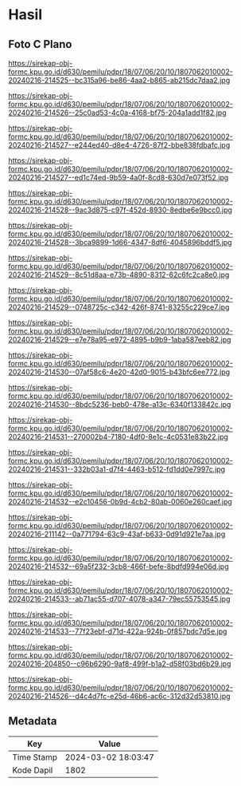 # Hasil

## Foto C Plano

https://sirekap-obj-formc.kpu.go.id/d630/pemilu/pdpr/18/07/06/20/10/1807062010002-20240216-214525--bc315a96-be86-4aa2-b865-ab215dc7daa2.jpg

https://sirekap-obj-formc.kpu.go.id/d630/pemilu/pdpr/18/07/06/20/10/1807062010002-20240216-214526--25c0ad53-4c0a-4168-bf75-204a1add1f82.jpg

https://sirekap-obj-formc.kpu.go.id/d630/pemilu/pdpr/18/07/06/20/10/1807062010002-20240216-214527--e244ed40-d8e4-4726-87f2-bbe838fdbafc.jpg

https://sirekap-obj-formc.kpu.go.id/d630/pemilu/pdpr/18/07/06/20/10/1807062010002-20240216-214527--ed1c74ed-9b59-4a0f-8cd8-630d7e073f52.jpg

https://sirekap-obj-formc.kpu.go.id/d630/pemilu/pdpr/18/07/06/20/10/1807062010002-20240216-214528--9ac3d875-c97f-452d-8930-8edbe6e9bcc0.jpg

https://sirekap-obj-formc.kpu.go.id/d630/pemilu/pdpr/18/07/06/20/10/1807062010002-20240216-214528--3bca9899-1d66-4347-8df6-4045896bddf5.jpg

https://sirekap-obj-formc.kpu.go.id/d630/pemilu/pdpr/18/07/06/20/10/1807062010002-20240216-214529--8c51d8aa-e73b-4890-8312-62c6fc2ca8e0.jpg

https://sirekap-obj-formc.kpu.go.id/d630/pemilu/pdpr/18/07/06/20/10/1807062010002-20240216-214529--0748725c-c342-426f-8741-83255c229ce7.jpg

https://sirekap-obj-formc.kpu.go.id/d630/pemilu/pdpr/18/07/06/20/10/1807062010002-20240216-214529--e7e78a95-e972-4895-b9b9-1aba587eeb82.jpg

https://sirekap-obj-formc.kpu.go.id/d630/pemilu/pdpr/18/07/06/20/10/1807062010002-20240216-214530--07af58c6-4e20-42d0-9015-b43bfc6ee772.jpg

https://sirekap-obj-formc.kpu.go.id/d630/pemilu/pdpr/18/07/06/20/10/1807062010002-20240216-214530--8bdc5236-beb0-478e-a13c-6340f133842c.jpg

https://sirekap-obj-formc.kpu.go.id/d630/pemilu/pdpr/18/07/06/20/10/1807062010002-20240216-214531--270002b4-7180-4df0-8e1c-4c0531e83b22.jpg

https://sirekap-obj-formc.kpu.go.id/d630/pemilu/pdpr/18/07/06/20/10/1807062010002-20240216-214531--332b03a1-d7f4-4463-b512-fd1dd0e7997c.jpg

https://sirekap-obj-formc.kpu.go.id/d630/pemilu/pdpr/18/07/06/20/10/1807062010002-20240216-214532--e2c10456-0b9d-4cb2-80ab-0060e260caef.jpg

https://sirekap-obj-formc.kpu.go.id/d630/pemilu/pdpr/18/07/06/20/10/1807062010002-20240216-211142--0a771794-63c9-43af-b633-0d91d921e7aa.jpg

https://sirekap-obj-formc.kpu.go.id/d630/pemilu/pdpr/18/07/06/20/10/1807062010002-20240216-214532--69a5f232-3cb8-466f-befe-8bdfd994e06d.jpg

https://sirekap-obj-formc.kpu.go.id/d630/pemilu/pdpr/18/07/06/20/10/1807062010002-20240216-214533--ab71ac55-d707-4078-a347-79ec55753545.jpg

https://sirekap-obj-formc.kpu.go.id/d630/pemilu/pdpr/18/07/06/20/10/1807062010002-20240216-214533--77f23ebf-d71d-422a-924b-0f857bdc7d5e.jpg

https://sirekap-obj-formc.kpu.go.id/d630/pemilu/pdpr/18/07/06/20/10/1807062010002-20240216-204850--c96b6290-9af8-499f-b1a2-d58f03bd6b29.jpg

https://sirekap-obj-formc.kpu.go.id/d630/pemilu/pdpr/18/07/06/20/10/1807062010002-20240216-214526--d4c4d7fc-e25d-46b6-ac6c-312d32d53810.jpg


## Metadata

| Key        | Value               |
| ---------- | ------------------- |
| Time Stamp | 2024-03-02 18:03:47 |
| Kode Dapil | 1802                |



